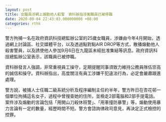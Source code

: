 ```yaml
---
layout: post
title: 女職員涉網上煽動他人殺警　資科辦指涉案職員已被停職
date: 2020-09-04 22:43:03.000000000 +08:00
categories: rthk
---
```


警方拘捕一名在政府資訊科技總監辦公室的25歲女職員，涉嫌由今年4月開始，透過網上討論區、社交媒體平台，以及透過點對點AIR DROP等方式，散播煽動他人殺害警員，以及誘使他人參加‪9月6日‬在九龍區未經批准集結等訊息。政府資訊科技總監辦公室表示，該職員已被停職。

資科辦發言人強調，非常重視員工操守，定期提醒同事須致力維持公務員隊伍崇高的誠信和操守。資科辦指出，高度關注有員工涉嫌干犯違法行為，必定會嚴肅跟進處理。

警方說，被捕人士任職二級系統分析及程序編制主任約半年，警方昨日在杏花邨一個單位拘捕這名女子，過程中曾搜查她的住所，並檢走2部電腦和2部手提電話。案件涉及煽動的言論包括「用開山刀殺休班警」、「用車撞防暴警」等，煽動使用暴力言論有一定的數量，經歷時間不短。警方會諮詢律政司意見，再決定正式檢控的控罪。
